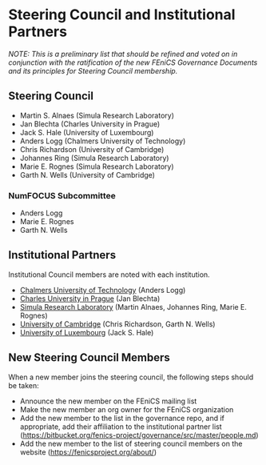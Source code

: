 # Steering Council and Institutional Partners

*NOTE: This is a preliminary list that should be refined and voted on
in conjunction with the ratification of the new FEniCS Governance
Documents and its principles for Steering Council membership.*


## Steering Council

- Martin S. Alnaes (Simula Research Laboratory)
- Jan Blechta (Charles University in Prague)
- Jack S. Hale (University of Luxembourg)
- Anders Logg (Chalmers University of Technology)
- Chris Richardson (University of Cambridge)
- Johannes Ring (Simula Research Laboratory)
- Marie E. Rognes (Simula Research Laboratory)
- Garth N. Wells (University of Cambridge)


### NumFOCUS Subcommittee

- Anders Logg
- Marie E. Rognes
- Garth N. Wells


## Institutional Partners

Institutional Council members are noted with each institution.

- [Chalmers University of Technology](http://www.chalmers.se/) (Anders Logg)
- [Charles University in Prague](http://www.cuni.cz/) (Jan Blechta)
- [Simula Research Laboratory](http://www.simula.no/) (Martin Alnaes,
  Johannes Ring, Marie E. Rognes)
- [University of Cambridge](http://www.cam.ac.uk/) (Chris Richardson,
  Garth N. Wells)
- [University of Luxembourg](http://www.uni.lu/) (Jack S. Hale)


## New Steering Council Members

When a new member joins the steering council, the following steps
should be taken:
- Announce the new member on the FEniCS mailing list
- Make the new member an org owner for the FEniCS organization
- Add the new member to the list in the governance repo, and if
  appropriate, add their affiliation to the institutional partner list
  (<https://bitbucket.org/fenics-project/governance/src/master/people.md>)
- Add the new member to the list of steering council members on the
  website (<https://fenicsproject.org/about/>)
